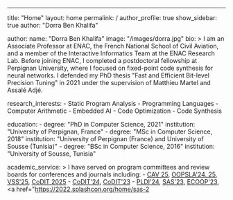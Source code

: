 ---
title: "Home"
layout: home
permalink: /
author_profile: true
show_sidebar: true
author: "Dorra Ben Khalifa"

author:
  name: "Dorra Ben Khalifa"
  image: "/images/dorra.jpg"
  bio: >
    I am an Associate Professor at ENAC, the French National School of Civil Aviation,
    and a member of the Interactive Informatics Team at the ENAC Research Lab.
    Before joining ENAC, I completed a postdoctoral fellowship at Perpignan University,
    where I focused on fixed-point code synthesis for neural networks.
    I defended my PhD thesis "Fast and Efficient Bit-level Precision Tuning" in 2021
    under the supervision of Matthieu Martel and Assalé Adjé.

  research_interests:
    - Static Program Analysis
    - Programming Languages
    - Computer Arithmetic
    - Embedded AI
    - Code Optimization
    - Code Synthesis

  education:
    - degree: "PhD in Computer Science, 2021"
      institution: "University of Perpignan, France"
    - degree: "MSc in Computer Science, 2018"
      institution: "University of Perpignan (France) and University of Sousse (Tunisia)"
    - degree: "BSc in Computer Science, 2016"
      institution: "University of Sousse, Tunisia"

  academic_service: >
    I have served on program committees and review boards for conferences and journals including:
    - <a href="https://conferences.i-cav.org/2025/">CAV 25</a>, 
      <a href="https://2025.splashcon.org/track/OOPSLA">OOPSLA'24, 25</a>, 
      <a href="https://vsl.cis.udel.edu/vss2025/">VSS'25</a>, 
      <a href="https://codit2025.org/">CoDIT 2025</a>
    - <a href="https://codit2024.com/index.php">CoDIT'24</a>, 
      <a href="https://codit2023.com/">CoDIT'23</a>
    - <a href="https://pldi24.sigplan.org/track/pldi-2024-pldi-research-artifacts">PLDI'24</a>, 
      <a href="https://conf.researchr.org/home/sas-2023">SAS'23</a>, 
      <a href="https://2023.ecoop.org/">ECOOP'23</a>, 
      <a href="https://2022.splashcon.org/home/sas-2
